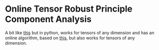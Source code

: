 # Online Tensor Robust Principle Component Analysis

A bit like [this](https://github.com/canyilu/Tensor-Robust-Principal-Component-Analysis-TRPCA) but in python, works for tensors of any dimension and has an online algorithm, based on [this](http://www.merl.com/publications/docs/TR2016-004.pdf), but also works for tensors of any dimension.


